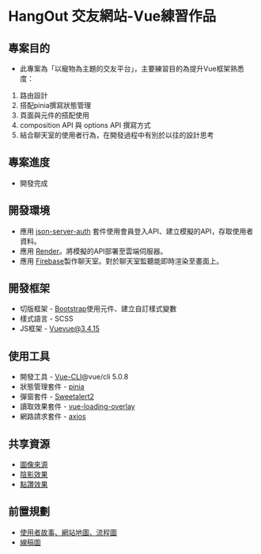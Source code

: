 # HangOut 交友網站-Vue練習作品
## 專案目的
  - 此專案為「以寵物為主題的交友平台」，主要練習目的為提升Vue框架熟悉度：
  1. 路由設計
  2. 搭配pinia撰寫狀態管理
  3. 頁面與元件的搭配使用
  4. composition API 與 options API 撰寫方式
  5. 結合聊天室的使用者行為，在開發過程中有別於以往的設計思考

## 專案進度
  - 開發完成

## 開發環境
  - 應用 [json-server-auth](https://www.npmjs.com/package/json-server-auth) 套件使用會員登入API、建立模擬的API，存取使用者資料。
  - 應用 [Render](https://render.com/)。將模擬的API部署至雲端伺服器。
  - 應用 [Firebase](https://firebase.google.com/)製作聊天室。對於聊天室監聽能即時渲染至畫面上。

## 開發框架
  - 切版框架 - [Bootstrap](https://bootstrap5.hexschool.com/docs/5.1/getting-started/introduction/)使用元件、建立自訂樣式變數
  - 樣式語言 - SCSS
  - JS框架 - [Vue](https://vuejs.org/)vue@3.4.15

## 使用工具
  - 開發工具 - [Vue-CLI](https://cli.vuejs.org/zh/guide/)@vue/cli 5.0.8
  - 狀態管理套件 - [pinia](https://pinia.vuejs.org/zh/)
  - 彈窗套件 - [Sweetalert2](https://sweetalert2.github.io/)
  - 讀取效果套件 - [vue-loading-overlay](https://www.npmjs.com/package/vue-loading-overlay)
  - 網路請求套件 - [axios](https://github.com/axios/axios)

## 共享資源
  - [圖像來源](https://unsplash.com/)
  - [陰影效果](https://getcssscan.com/css-box-shadow-examples)
  - [點讚效果](https://blog.tarswork.com/post/a-selection-of-cool-css-button-effects/)

## 前置規劃
  -  [使用者故事、網站地圖、流程圖](https://whimsical.com/NAs4EeMUZjhTrj2J9xsRUB)
  -  [線稿圖](https://www.figma.com/file/SYtfHkGt2Xkrsu8IKAThZG/%E8%B2%93%E7%8B%97%E4%BA%A4%E5%8F%8B%E7%A4%BE%E7%BE%A4?type=design&node-id=0-1&mode=design&t=F3Tu2T1EDQyQD66R-0)

  
